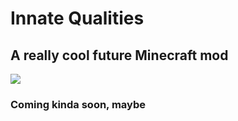 # Innate Qualities

## A really cool future Minecraft mod
![](http://i.imgur.com/ASgyWT9.jpg)
### Coming kinda soon, maybe